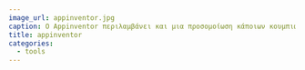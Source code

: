 ```yaml
---
image_url: appinventor.jpg
caption: Ο Appinventor περιλαμβάνει και μια προσομοίωση κάποιων κουμπιών που συνήθως έχουν τα έξυπνα κινητά.
title: appinventor
categories:
  - tools
---
```

